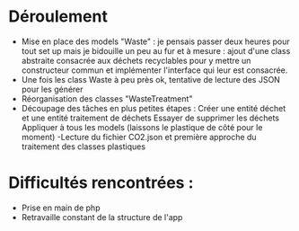 # Déroulement

- Mise en place des models "Waste" : je pensais passer deux heures pour tout set up mais je bidouille un peu au fur et à mesure : ajout d'une class abstraite consacrée aux déchets recyclables pour y mettre un constructeur commun et implémenter l'interface qui leur est consacrée.
- Une fois les class Waste à peu près ok, tentative de lecture des JSON pour les générer
- Réorganisation des classes "WasteTreatment"
- Découpage des tâches en plus petites étapes :
  Créer une entité déchet et une entité traitement de déchets
  Essayer de supprimer les déchets
  Appliquer à tous les models (laissons le plastique de côté pour le moment)
-Lecture du fichier CO2.json et première approche du traitement des classes plastiques


# Difficultés rencontrées :
- Prise en main de php
- Retravaille constant de la structure de l'app

